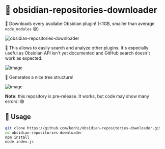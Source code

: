# 📩 obsidian-repositories-downloader
📂 Downloads every availabe Obsidian plugin! (<1GB, smaller than average `node_modules` 😅)

![obsidian-repositories-downloader](https://user-images.githubusercontent.com/61631665/131258612-326288e8-f72d-4969-b003-9987522676d0.gif)

🔎 This allows to easily search and analyze other plugins. It's especially useful as Obsidian API isn't yet documented and GitHub search doesn't work as expected.

![image](https://user-images.githubusercontent.com/61631665/131258921-9960bad9-4b76-434e-9b30-cd9cf14cb683.png)

🌳 Generates a nice tree structure!

![image](https://user-images.githubusercontent.com/61631665/131258790-2499b1d7-50fe-4b9a-abde-0f00d6d08b17.png)

**Note:** this repository is pre-release. It works, but code may show many errors! 😅


## 👾 Usage
```bash
git clone https://github.com/konhi/obsidian-repositories-downloader.git
cd obsidian-repositories-downloader
npm install
node index.js
```
